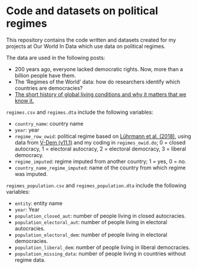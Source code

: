 # Code and datasets on political regimes

This repository contains the code written and datasets created for my projects at Our World In Data which use data on political regimes.


The data are used in the following posts:
- 200 years ago, everyone lacked democratic rights. Now, more than a billion people have them.
- The ‘Regimes of the World’ data: how do researchers identify which countries are democracies?
- [The short history of global living conditions and why it matters that we know it.](https://ourworldindata.org/a-history-of-global-living-conditions-in-5-charts)


`regimes.csv` and `regimes.dta` include the following variables:
- `country_name`: country name
- `year`: year
- `regime_row_owid`: political regime based on [Lührmann et al. (2018)](https://www.cogitatiopress.com/politicsandgovernance/article/view/1214/0), using data from [V-Dem (v11.1)](https://www.v-dem.net/en/data/data/v-dem-dataset-v111/) and my coding in `regimes_owid.do`; 0 = closed autocracy, 1 = electoral autocracy, 2 = electoral democracy, 3 = liberal democracy.
- `regime_imputed`: regime imputed from another country; 1 = yes, 0 = no.
- `country_name_regime_imputed`: name of the country from which regime was imputed.


`regimes_population.csv` and `regimes_population.dta` include the following variables:
- `entity`: entity name
- `year`: Year
- `population_closed_aut`: number of people living in closed autocracies.
- `population_electoral_aut`: number of people living in electoral autocracies.
- `population_electoral_dem`: number of people living in electoral democracies.
- `population_liberal_dem`: number of people living in liberal democracies.
- `population_missing_data`: number of people living in countries without regime data.